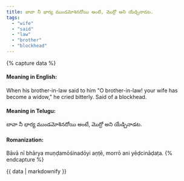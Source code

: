 ```yaml
---
title: బావా నీ భార్య ముండమోశినదోయి అంటే, మొర్రో అని యేడ్చినాడట.
tags:
  - "wife"
  - "said"
  - "law"
  - "brother"
  - "blockhead"
---
```


{% capture data %}
#### Meaning in English:
When his brother-in-law said to him "O brother-in-law! your wife has become a widow," he cried bitterly.
Said of a blockhead.

#### Meaning in Telugu:
బావా నీ భార్య ముండమోశినదోయి అంటే, మొర్రో అని యేడ్చినాడట.

#### Romanization:
Bāvā nī bhārya muṇḍamōśinadōyi aṇṭē, morrō ani yēḍcināḍaṭa.
{% endcapture %}

{{ data | markdownify }}

